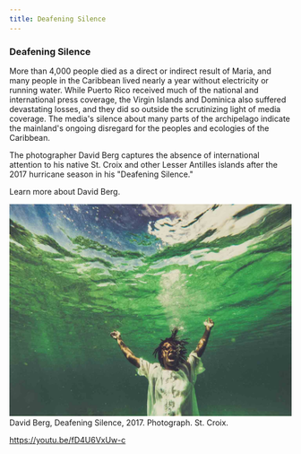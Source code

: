 ```yaml
---
title: Deafening Silence
---
```


### Deafening Silence

More than 4,000 people died as a direct or indirect result of Maria, and many people in the Caribbean lived nearly a year without electricity or running water.  While Puerto Rico received much of the national and international press coverage, the Virgin Islands and Dominica also suffered devastating losses, and they did so outside the scrutinizing light of media coverage.  The media's silence about many parts of the archipelago indicate the mainland's ongoing disregard for the peoples and ecologies of the Caribbean. 

The photographer David Berg captures the absence of international attention to his native St. Croix and other Lesser Antilles islands after the 2017 hurricane season in his "Deafening Silence."

Learn more about David Berg.


![Photo of a Black woman in a white, translucent lace dress screaming under the sea with her hands extended up.](assets/images/berg-d_2017_deafening-silence.jpg)
David Berg, Deafening Silence, 2017. Photograph. St. Croix.



https://youtu.be/fD4U6VxUw-c

<a href="shelter-place.html" class="button-left"></a>
<a href="foretelling-future.html" class="button-right"></a>